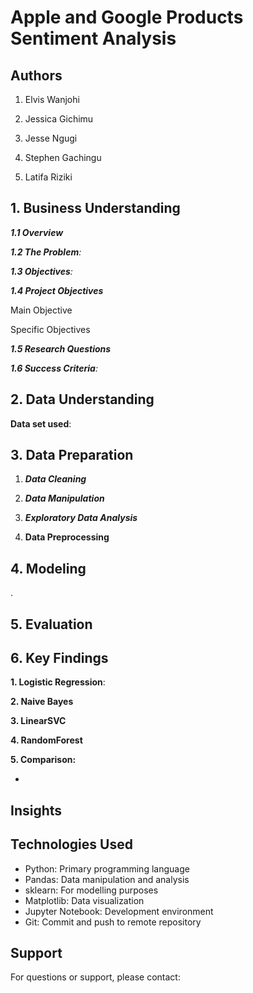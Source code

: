 # Apple and Google Products Sentiment Analysis

## Authors
1. Elvis Wanjohi 

2. Jessica Gichimu

3. Jesse Ngugi

4. Stephen Gachingu

5. Latifa Riziki



## 1. Business Understanding
*__1.1 Overview__*



*__1.2 The Problem__:* 

 
 
*__1.3 Objectives__:* 



*__1.4 Project Objectives__*

Main Objective


Specific Objectives


*__1.5 Research Questions__*



*__1.6 Success Criteria__:* 



## 2. Data Understanding
**Data set used**:

 



## 3. Data Preparation




1. __*Data Cleaning*__



2. __*Data Manipulation*__



3. __*Exploratory Data Analysis*__


4. __Data Preprocessing__


## 4. Modeling
.




## 5. Evaluation


## 6. Key Findings
__1. Logistic Regression__:



__2. Naive Bayes__



__3. LinearSVC__


__4. RandomForest__


__5. Comparison:__

* 

## Insights




## Technologies Used
- Python: Primary programming language
- Pandas: Data manipulation and analysis
- sklearn: For modelling purposes
- Matplotlib: Data visualization
- Jupyter Notebook: Development environment
- Git: Commit and push to remote repository


## Support
For questions or support, please contact:




